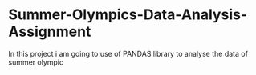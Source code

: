 # Summer-Olympics-Data-Analysis-Assignment
In this project i am going to use of PANDAS library to analyse the data of summer olympic
